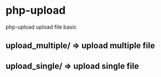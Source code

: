# php-upload
php-upload upload file basic

## upload_multiple/ => upload multiple file

## upload_single/ => upload single file
